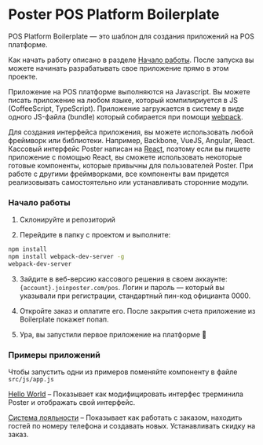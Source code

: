 # Poster POS Platform Boilerplate

POS Platform Boilerplate — это шаблон для создания приложений на POS платформе.    

Как начать работу описано в разделе [Начало работы](/#). После запуска вы можете начинать разрабатывать свое приложение прямо в этом проекте.

Приложение на POS платформе выполняются на Javascript. 
Вы можете писать приложение на любом языке, который компилириуется в JS (CoffeeScript, TypeScript). 
Приложение загружается в систему в виде одного JS-файла (bundle) который собирается при помощи [webpack](https://webpack.js.org/).

Для создания интерфейса приложения, вы можете использовать любой фреймворк или библиотеки. 
Например, Backbone, VueJS, Angular, React. 
Кассовый интерфейс Poster написан на [React](https://reactjs.org/), поэтому если вы пишете приложение с помощью React, вы сможете использовать некоторые готовые компоненты, которые привычны для пользователей Poster. 
При работе с другими фреймворками, все компоненты вам придется реализовывать самостоятельно или устанавливать сторонние модули.


### Начало работы

1. Склонируйте и репозиторий

2. Перейдите в папку с проектом и выполните: 

```bash
npm install 
npm install webpack-dev-server -g
webpack-dev-server
```

3. Зайдите в веб-версию кассового решения в своем аккаунте: `{account}.joinposter.com/pos`. Логин и пароль — который вы указывали при регистрации, стандартный пин-код официанта 0000. 

4. Откройте заказ и оплатите его. После закрытия счета приложение из Boilerplate покажет попап.

5. Ура, вы запустили первое приложение на платформе 🎉


### Примеры приложений

Чтобы запустить одни из примеров поменяйте компоненту в файле `src/js/app.js` 

[Hello World]() – Показывает как модифицировать интерфес трерминила Poster и отображать свой интерфейс. 

[Система лояльности]() – Показывает как работать с заказом, находить гостей по номеру телефона и создавать новых. Устанавливать скидку на заказ.
